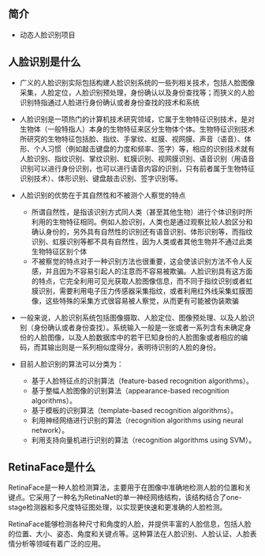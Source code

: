 ## 简介

+ 动态人脸识别项目

## 人脸识别是什么

+ 广义的人脸识别实际包括构建人脸识别系统的一些列相关技术，包括人脸图像采集，人脸定位，人脸识别预处理，身份确认以及身份查找等；而狭义的人脸识别特指通过人脸进行身份确认或者身份查找的技术和系统
+ 人脸识别是一项热门的计算机技术研究领域，它属于生物特征识别技术，是对生物体（一般特指人）本身的生物特征来区分生物体个体。生物特征识别技术所研究的生物特征包括脸、指纹、手掌纹、虹膜、视网膜、声音（语音）、体形、个人习惯（例如敲击键盘的力度和频率、签字）等，相应的识别技术就有人脸识别、指纹识别、掌纹识别、虹膜识别、视网膜识别、语音识别（用语音识别可以进行身份识别，也可以进行语音内容的识别，只有前者属于生物特征识别技术）、体形识别、键盘敲击识别、签字识别等。

+ 人脸识别的优势在于其自然性和不被测个人察觉的特点
  + 所谓自然性，是指该识别方式同人类（甚至其他生物）进行个体识别时所利用的生物特征相同。例如人脸识别，人类也是通过观察比较人脸区分和确认身份的，另外具有自然性的识别还有语音识别、体形识别等，而指纹识别、虹膜识别等都不具有自然性，因为人类或者其他生物并不通过此类生物特征区别个体
  + 不被察觉的特点对于一种识别方法也很重要，这会使该识别方法不令人反感，并且因为不容易引起人的注意而不容易被欺骗。人脸识别具有这方面的特点，它完全利用可见光获取人脸图像信息，而不同于指纹识别或者虹膜识别，需要利用电子压力传感器采集指纹，或者利用红外线采集虹膜图像，这些特殊的采集方式很容易被人察觉，从而更有可能被伪装欺骗

+ 一般来说，人脸识别系统包括图像摄取、人脸定位、图像预处理、以及人脸识别（身份确认或者身份查找）。系统输入一般是一张或者一系列含有未确定身份的人脸图像，以及人脸数据库中的若干已知身份的人脸图象或者相应的编码，而其输出则是一系列相似度得分，表明待识别的人脸的身份。
+ 目前人脸识别的算法可以分类为：
  + 基于人脸特征点的识别算法（feature-based recognition algorithms）。
  + 基于整幅人脸图像的识别算法（appearance-based recognition algorithms）。
  + 基于模板的识别算法（template-based recognition algorithms）。
  + 利用神经网络进行识别的算法（recognition algorithms using neural network）。
  + 利用支持向量机进行识别的算法（recognition algorithms using SVM）。

## RetinaFace是什么

RetinaFace是一种人脸检测算法，主要用于在图像中准确地检测人脸的位置和关键点。它采用了一种名为RetinaNet的单一神经网络结构，该结构结合了one-stage检测器和多尺度特征图处理，以实现更快速和更准确的人脸检测。

RetinaFace能够检测各种尺寸和角度的人脸，并提供丰富的人脸信息，包括人脸的位置、大小、姿态、角度和关键点等。这种算法在人脸识别、人脸认证、人脸表情分析等领域有着广泛的应用。